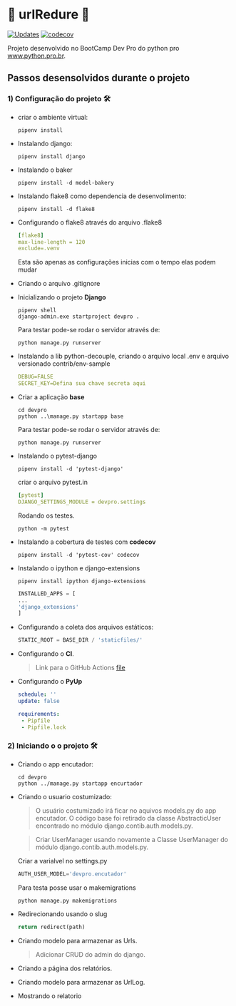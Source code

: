 # 🐍 urlRedure 🐍

[![Updates](https://pyup.io/repos/github/HenriqueCCdA/urlRedure/shield.svg)](https://pyup.io/repos/github/HenriqueCCdA/urlRedure/)
[![codecov](https://codecov.io/gh/HenriqueCCdA/urlRedure/branch/main/graph/badge.svg?token=8U5Z5LSRJ0)](https://codecov.io/gh/HenriqueCCdA/urlRedure)

Projeto desenvolvido no BootCamp Dev Pro do python pro www.python.pro.br. 

## Passos desensolvidos durante o projeto

### 1) Configuração do projeto 🛠
* criar o ambiente virtual:
       
    ```console
    pipenv install
    ```

* Instalando django:

    ```console
    pipenv install django
    ```

* Instalando o baker
    
    ```console 
    pipenv install -d model-bakery
    ``` 

* Instalando flake8 como dependencia de desenvolimento:

    ```console
    pipenv install -d flake8
    ```

* Configurando o flake8 através do arquivo .flake8

    ```yml
    [flake8]
    max-line-length = 120
    exclude=.venv
    ```

    Esta são apenas as configurações inicias com o tempo elas podem mudar

* Criando o arquivo .gitignore

* Inicializando o projeto **Django**

    ```console
    pipenv shell
    django-admin.exe startproject devpro .
    ```

    Para testar pode-se rodar o servidor através de:

    ```console
    python manage.py runserver
    ```

* Instalando a lib python-decouple, criando o arquivo local .env e arquivo versionado contrib/env-sample

   ```yml
   DEBUG=FALSE
   SECRET_KEY=Defina sua chave secreta aqui
   ```

* Criar a aplicação **base**

    ```console
    cd devpro
    python ..\manage.py startapp base 
    ```

    Para testar pode-se rodar o servidor através de:

    ```console
    python manage.py runserver
    ```

* Instalando o pytest-django

    ```console
    pipenv install -d 'pytest-django'
    ```

    criar o arquivo pytest.in

    ```yml
    [pytest]
    DJANGO_SETTINGS_MODULE = devpro.settings
    ```

   Rodando os testes.

    ```console
    python -m pytest
    ```

* Instalando a cobertura de testes com **codecov**
 
    ```console 
    pipenv install -d 'pytest-cov' codecov
    ```
* Instalando o ipython e django-extensions

    ```console 
    pipenv install ipython django-extensions 
    ```

    ```python
    INSTALLED_APPS = [
    ... 
    'django_extensions'    
    ]
    ```

* Configurando a coleta dos arquivos estáticos:

    ```python
    STATIC_ROOT = BASE_DIR / 'staticfiles/'
    ```


* Configurando o **CI**.  
    > Link para o GitHub Actions [file](https://github.com/HenriqueCCdA/urlRedure/tree/main/.github/workflows)


* Configurando o **PyUp**

    ```yml
    schedule: ''
    update: false

    requirements:
     - Pipfile
     - Pipfile.lock
    ```

### 2) Iniciando o o projeto 🛠

* Criando o app encutador:

    ```console
    cd devpro
    python ../manage.py startapp encurtador    
    ```

 * Criando o usuario costumizado:
       
    > O usuário costumizado irá ficar no aquivos models.py do app encutador. O código base foi retirado da classe AbstracticUser encontrado no módulo django.contib.auth.models.py.

    > Criar UserManager usando novamente a Classe UserManager do módulo django.contib.auth.models.py.


    Criar a varialvel no settings.py 
   
    ```python
    AUTH_USER_MODEL='devpro.encutador'   
    ```

    Para testa posse usar o makemigrations 
    
    ```console
    python manage.py makemigrations
    ```

* Redirecionando usando o slug

    ```python
    return redirect(path)  
    ```

* Criando modelo para armazenar as Urls.
    
    > Adicionar CRUD do admin do django.

* Criando a página dos relatórios. 

* Criando modelo para armazenar as UrlLog.

* Mostrando o relatorio



